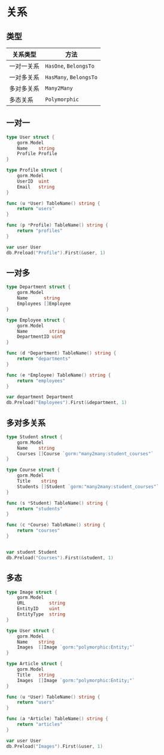 # 关系

## 类型

| 关系类型      | 方法           |
|---------------|----------------|
| 一对一关系    | `HasOne`, `BelongsTo` |
| 一对多关系    | `HasMany`, `BelongsTo` |
| 多对多关系    | `Many2Many`     |
| 多态关系      | `Polymorphic`   |

## 一对一

```go
type User struct {
    gorm.Model
    Name    string
    Profile Profile
}

type Profile struct {
    gorm.Model
    UserID  uint
    Email   string
}

func (u *User) TableName() string {
    return "users"
}

func (p *Profile) TableName() string {
    return "profiles"
}

var user User
db.Preload("Profile").First(&user, 1)

```

## 一对多

```go
type Department struct {
    gorm.Model
    Name      string
    Employees []Employee
}

type Employee struct {
    gorm.Model
    Name        string
    DepartmentID uint
}

func (d *Department) TableName() string {
    return "departments"
}

func (e *Employee) TableName() string {
    return "employees"
}

var department Department
db.Preload("Employees").First(&department, 1)
```

## 多对多关系

```go
type Student struct {
    gorm.Model
    Name    string
    Courses []Course `gorm:"many2many:student_courses"`
}

type Course struct {
    gorm.Model
    Title    string
    Students []Student `gorm:"many2many:student_courses"`
}

func (s *Student) TableName() string {
    return "students"
}

func (c *Course) TableName() string {
    return "courses"
}


var student Student
db.Preload("Courses").First(&student, 1)
```

## 多态

```go
type Image struct {
    gorm.Model
    URL         string
    EntityID    uint
    EntityType  string
}

type User struct {
    gorm.Model
    Name    string
    Images  []Image `gorm:"polymorphic:Entity;"`
}

type Article struct {
    gorm.Model
    Title   string
    Images  []Image `gorm:"polymorphic:Entity;"`
}

func (u *User) TableName() string {
    return "users"
}

func (a *Article) TableName() string {
    return "articles"
}

var user User
db.Preload("Images").First(&user, 1)
```
